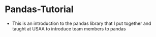 # Pandas-Tutorial

- This is an introduction to the pandas library that I put together and taught at USAA to introduce team members to pandas
